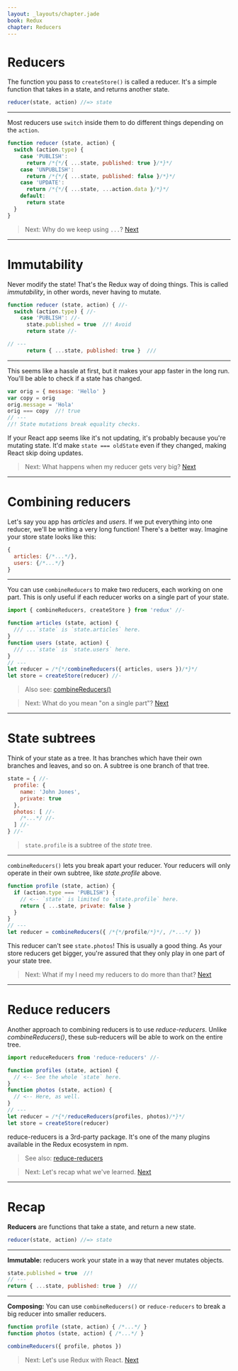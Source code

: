 ```yaml
---
layout: _layouts/chapter.jade
book: Redux
chapter: Reducers
---
```


Reducers
========

The function you pass to `createStore()` is called a reducer. It's a simple function that takes in a state, and returns another state.

```js
reducer(state, action) //=> state
```

---

Most reducers use `switch` inside them to do different things depending on the `action`.

```js
function reducer (state, action) {
  switch (action.type) {
    case 'PUBLISH':
      return /*{*/{ ...state, published: true }/*}*/
    case 'UNPUBLISH':
      return /*{*/{ ...state, published: false }/*}*/
    case 'UPDATE':
      return /*{*/{ ...state, ...action.data }/*}*/
    default:
      return state
  }
}
```

<!-- example: examples/simple -->

> Next: Why do we keep using `...`? [Next](#immutability)

* * * * * * * * * * * * * * * * * * * * * * * * * * * * * * * * * * * * * * *

Immutability
============

Never modify the state! That's the Redux way of doing things.
This is called *immutability*, in other words, never having to mutate.

```js
function reducer (state, action) { //-
  switch (action.type) { //-
    case 'PUBLISH': //-
      state.published = true  //! Avoid
      return state //-

// ---
      return { ...state, published: true }  ///
```

---

This seems like a hassle at first, but it makes your app faster in the long run. You'll be able to check if a state has changed.

```js
var orig = { message: 'Hello' }
var copy = orig
orig.message = 'Hola'
orig === copy  //! true
// ---
//! State mutations break equality checks.
```

If your React app seems like it's not updating, it's probably because you're mutating state. It'd make `state === oldState` even if they changed, making React skip doing updates.

> Next: What happens when my reducer gets very big? [Next](#combining-reducers)

* * * * * * * * * * * * * * * * * * * * * * * * * * * * * * * * * * * * * * *

Combining reducers
==================

Let's say you app has *articles* and *users*. If we put everything into one reducer, we'll be writing a very long function! There's a better way. Imagine your store state looks like this:

```js
{
  articles: {/*...*/},
  users: {/*...*/}
}
```

---

You can use `combineReducers` to make two reducers, each working on one part.
This is only useful if each reducer works on a single part of your state.

```js
import { combineReducers, createStore } from 'redux' //-

function articles (state, action) {
  /// ...`state` is `state.articles` here.
}
function users (state, action) {
  /// ...`state` is `state.users` here.
}
// ---
let reducer = /*{*/combineReducers({ articles, users })/*}*/
let store = createStore(reducer) //-
```

> Also see: [combineReducers()](http://redux.js.org/docs/api/combineReducers.html)

<!-- -->

> Next: What do you mean "on a single part"? [Next](#state-subtrees)

* * * * * * * * * * * * * * * * * * * * * * * * * * * * * * * * * * * * * * *

State subtrees
==============

Think of your state as a tree. It has branches which have their own branches and leaves, and so on. A subtree is one branch of that tree.

```js
state = { //-
  profile: {
    name: 'John Jones',
    private: true
  },
  photos: [ //-
    /*...*/ //-
  ] //-
} //-
```

> `state.profile` is a subtree of the *state* tree.

---

`combineReducers()` lets you break apart your reducer. Your reducers will only operate in their own subtree, like *state.profile* above.

```js
function profile (state, action) {
  if (action.type === 'PUBLISH') {
    // <-- `state` is limited to `state.profile` here.
    return { ...state, private: false }
  }
}
// ---
let reducer = combineReducers({ /*{*/profile/*}*/, /*...*/ })
```

This reducer can't see `state.photos`! This is usually a good thing. As your store reducers get bigger, you're assured that they only play in one part of your state tree.

> Next: What if my I need my reducers to do more than that? [Next](#reduce-reducers)

* * * * * * * * * * * * * * * * * * * * * * * * * * * * * * * * * * * * * * *

Reduce reducers
===============

Another approach to combining reducers is to use *reduce-reducers*. Unlike *combineReducers()*, these sub-reducers will be able to work on the entire tree.

```js
import reduceReducers from 'reduce-reducers' //-

function profiles (state, action) {
  // <-- See the whole `state` here.
}
function photos (state, action) {
  // <-- Here, as well.
}
// ---
let reducer = /*{*/reduceReducers(profiles, photos)/*}*/
let store = createStore(reducer)
```

reduce-reducers is a 3rd-party package. It's one of the many plugins available in the Redux ecosystem in npm.

> See also: [reduce-reducers](https://github.com/acdlite/reduce-reducers)

<!-- -->

> Next: Let's recap what we've learned. [Next](#recap)

* * * * * * * * * * * * * * * * * * * * * * * * * * * * * * * * * * * * * * *

Recap
=====

**Reducers** are functions that take a state, and return a new state.

```js
reducer(state, action) //=> state
```

---

**Immutable:** reducers work your state in a way that never mutates objects.

```js
state.published = true  //!
// ---
return { ...state, published: true }  ///
```

---

**Composing:** You can use `combineReducers()` or `reduce-reducers` to break a big reducer into smaller reducers.

```js
function profile (state, action) { /*...*/ }
function photos (state, action) { /*...*/ }

combineReducers({ profile, photos })
```

> Next: Let's use Redux with React. [Next](react.html)
